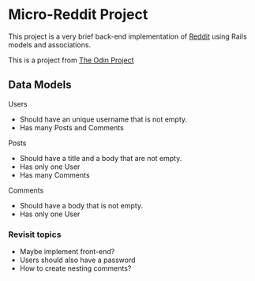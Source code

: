 # Micro-Reddit Project
This project is a very brief back-end implementation of [Reddit](https://www.reddit.com/) using Rails models and associations.

This is a project from [The Odin Project](https://www.theodinproject.com/courses/ruby-on-rails/lessons/building-with-active-record-ruby-on-rails)

## Data Models
Users
  * Should have an unique username that is not empty.
  * Has many Posts and Comments

Posts
  * Should have a title and a body that are not empty.
  * Has only one User
  * Has many Comments

Comments
  * Should have a body that is not empty.
  * Has only one User

### Revisit topics
* Maybe implement front-end?
* Users should also have a password
* How to create nesting comments?
